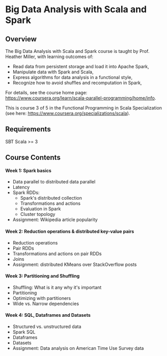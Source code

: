 # Big Data Analysis with Scala and Spark

## Overview

The Big Data Analysis with Scala and Spark course is taught by Prof. Heather Miller, with learning outcomes of:

- Read data from persistent storage and load it into Apache Spark,
- Manipulate data with Spark and Scala,
- Express algorithms for data analysis in a functional style,
- Recognize how to avoid shuffles and recomputation in Spark,

For details, see the course home page: https://www.coursera.org/learn/scala-parallel-programming/home/info.

This is course 3 of 5 in the Functional Programming in Scala Specialization (see here: https://www.coursera.org/specializations/scala).

## Requirements
SBT
Scala >= 3

## Course Contents

#### Week 1: Spark basics
- Data parallel to distributed data parallel
- Latency
- Spark RDDs:
  - Spark's distributed collection
  - Transformations and actions
  - Evaluation in Spark
  - Cluster topology
- Assignment: Wikipedia article popularity

#### Week 2: Reduction operations & distributed key-value pairs
- Reduction operations
- Pair RDDs
- Transformations and actions on pair RDDs
- Joins
- Assignment: distributed KMeans over StackOverflow posts 

#### Week 3: Partitioning and Shuffling
- Shuffling: What is it any why it's important
- Partitioning
- Optimizing with partitioners
- Wide vs. Narrow dependencies

#### Week 4: SQL, Dataframes and Datasets
- Structured vs. unstructured data
- Spark SQL
- Dataframes
- Datasets
- Assignment: Data analysis on American Time Use Survey data
